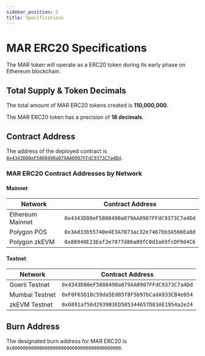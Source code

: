 ```yaml
---
sidebar_position: 2
title: Specifications
---
```


# MAR ERC20 Specifications

The MAR token will operate as a ERC20 token during its early phase on Ethereum blockchain.

## Total Supply & Token Decimals

The total amount of MAR ERC20 tokens created is **110,000,000**.

The MAR ERC20 token has a precision of **18 decimals**.

## Contract Address

The address of the deployed contract is 
[`0x4343D80eF5808490a079AA0907FFdC9373C7a4Dd`](https://etherscan.io/address/0x4343D80eF5808490a079AA0907FFdC9373C7a4Dd).

### MAR ERC20 Contract Addresses by Network

#### Mainnet

| Network     | Contract Address |
|-------------|------------------|
| Ethereum Mainnet | `0x4343D80eF5808490a079AA0907FFdC9373C7a4Dd` |
| Polygon POS | `0x3Ad33b55740e4E3A7073ac32e7467bb3A566Ea8d` |
| Polygon zkEVM | `0x88940E23Eaf2e7077d86a89fC0d3a69fcDF9d4C6` |

#### Testnet

| Network     | Contract Address |
|-------------|------------------|
| Goerli Testnet | `0x4343D80eF5808490a079AA0907FFdC9373C7a4Dd` |
| Mumbai Testnet | `0xF0F65D18c59da5Ed05f8F5b97bCadA933CB4e054` |
| zkEVM Testnet | `0x6891af56d293983ED505344657D83AE1954a2e24` |

## Burn Address

The designated burn address for MAR ERC20 is `0x0000000000000000000000000000000000000000`.
